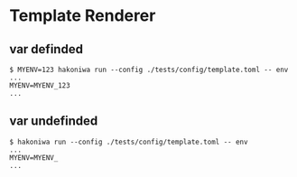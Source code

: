 # Template Renderer

## var definded

```console
$ MYENV=123 hakoniwa run --config ./tests/config/template.toml -- env
...
MYENV=MYENV_123
...
```
## var undefinded

```console
$ hakoniwa run --config ./tests/config/template.toml -- env
...
MYENV=MYENV_
...
```
